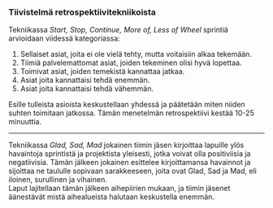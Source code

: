 ### Tiivistelmä retrospektiivitekniikoista

Tekniikassa *Start, Stop, Continue, More of, Less of Wheel* sprintiä arvioidaan viidessä kategoriassa:

1. Sellaiset asiat, joita ei ole vielä tehty, mutta voitaisiin alkaa tekemään.
2. Tiimiä palvelemattomat asiat, joiden tekeminen olisi hyvä lopettaa.
3. Toimivat asiat, joiden temekistä kannattaa jatkaa.
4. Asiat joita kannattaisi tehdä enemmän.
5. Asiat joita kannattaisi tehdä vähemmän.

Esille tulleista asioista keskustellaan yhdessä ja päätetään miten niiden suhten toimitaan jatkossa. Tämän menetelmän retrospektiivi kestää 10-25 minuuttia.

-------

Tekniikassa *Glad, Sad, Mad* jokainen tiimin jäsen kirjoittaa lapuille ylös
 havaintoja sprintistä ja projektista yleisesti, jotka voivat olla
 positiviisia ja negatiivisia. Tämän jälkeen jokainen esittelee
kirjoittamansa havainnot ja sijoittaa ne taululle sopivaan sarakkeeseen,
joita ovat Glad, Sad ja Mad, eli iloinen, surullinen ja vihainen.   
Laput lajitellaan tämän jälkeen aihepiirien mukaan, ja tiimin jäsenet
 äänestävät mistä aihealueista halutaan keskustella enemmän. 

